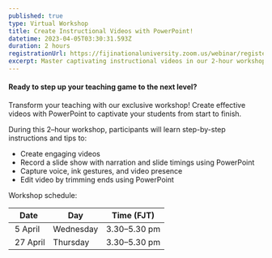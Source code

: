 ```yaml
---
published: true
type: Virtual Workshop
title: Create Instructional Videos with PowerPoint!
datetime: 2023-04-05T03:30:31.593Z
duration: 2 hours
registrationUrl: https://fijinationaluniversity.zoom.us/webinar/register/WN_ysakW5EASa2xPb00vloqPA
excerpt: Master captivating instructional videos in our 2-hour workshop. Learn PowerPoint recording, narration, capturing gestures, and editing. Engage students like never before!
---
```


#### Ready to step up your teaching game to the next level?

Transform your teaching with our exclusive workshop! Create effective videos with PowerPoint to captivate your students from start to finish.

During this 2–hour workshop, participants will learn step-by-step instructions and tips to:

- Create engaging videos
- Record a slide show with narration and slide timings using PowerPoint
- Capture voice, ink gestures, and video presence
- Edit video by trimming ends using PowerPoint

Workshop schedule:

| Date       | Day       | Time (FJT)   |
| ---------- | --------- | ------------ |
| ﻿ 5 April  | Wednesday | 3.30–5.30 pm |
| ﻿ 27 April | Thursday  | 3.30–5.30 pm |
